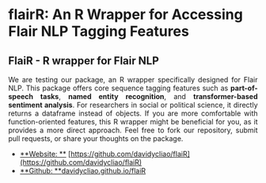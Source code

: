 # flairR: An R Wrapper for Accessing Flair NLP Tagging Features


## FlaiR - R wrapper for Flair NLP

<div style="text-align: justify">


We are testing our package, an R wrapper specifically designed for Flair NLP. This package offers core sequence tagging features such as __part-of-speech tasks__, __named entity recognition__, and __transformer-based sentiment analysis__. For researchers in social or political science, it directly returns a dataframe instead of objects. If you are more comfortable with function-oriented features, this R wrapper might be beneficial for you, as it provides a more direct approach. Feel free to fork our repository, submit pull requests, or share your thoughts on the package.

</div>


- <u>**Website: **</u> [https://github.com/davidycliao/flaiR](https://github.com/davidycliao/flaiR)
- <u>**Github: **</u>[davidycliao.github.io/flaiR](https://github.com/davidycliao/flaiR)

